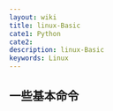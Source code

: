 ```yaml
---
layout: wiki
title: linux-Basic
cate1: Python
cate2: 
description: linux-Basic
keywords: Linux
---
```


## 一些基本命令